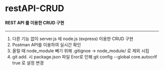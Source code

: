 # restAPI-CRUD

#### REST API 를 이용한 CRUD 구현
--------------------------------------------------

1) 다른 기능 없이 server.js 에 node.js (express) 이용한 CRUD 구현
2) Postman API를 이용하여 실시간 확인
3) 올릴 때 node_module 빼기 위해 .gitignoe -> node_module/ 로 제외 시킴
4) git add. 시 package.json 파일 Eror로 인해 git config --global core.autocrlf true 로 설정 변경
